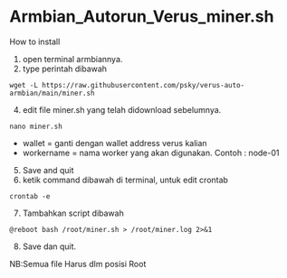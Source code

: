 # Armbian_Autorun_Verus_miner.sh
How to install
1. open terminal armbiannya.
2. type perintah dibawah 
```
wget -L https://raw.githubusercontent.com/psky/verus-auto-armbian/main/miner.sh
```
4. edit file miner.sh yang telah didownload sebelumnya.
```
nano miner.sh
```
  - wallet = ganti dengan wallet address verus kalian
  - workername = nama worker yang akan digunakan. Contoh : node-01
5. Save and quit
6. ketik command dibawah di terminal, untuk edit crontab
```
crontab -e
```
7. Tambahkan script dibawah
```
@reboot bash /root/miner.sh > /root/miner.log 2>&1
```
8. Save dan quit.

NB:Semua file Harus dlm posisi Root
